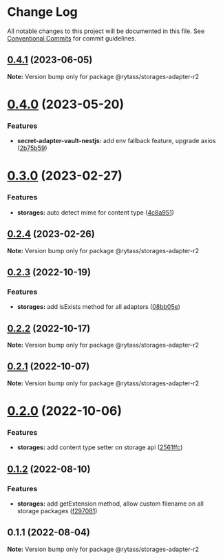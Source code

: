 # Change Log

All notable changes to this project will be documented in this file.
See [Conventional Commits](https://conventionalcommits.org) for commit guidelines.

## [0.4.1](https://github.com/Rytass/Utils/compare/@rytass/storages-adapter-r2@0.4.0...@rytass/storages-adapter-r2@0.4.1) (2023-06-05)

**Note:** Version bump only for package @rytass/storages-adapter-r2





# [0.4.0](https://github.com/Rytass/Utils/compare/@rytass/storages-adapter-r2@0.3.0...@rytass/storages-adapter-r2@0.4.0) (2023-05-20)


### Features

* **secret-adapter-vault-nestjs:** add env fallback feature, upgrade axios ([2b75b59](https://github.com/Rytass/Utils/commit/2b75b59926ad024a8c549bfdecaf49835df5a6f5))





# [0.3.0](https://github.com/Rytass/Utils/compare/@rytass/storages-adapter-r2@0.2.4...@rytass/storages-adapter-r2@0.3.0) (2023-02-27)


### Features

* **storages:** auto detect mime for content type ([4c8a951](https://github.com/Rytass/Utils/commit/4c8a9515a1852d8431a6e9e1345d79b3e652de0c))





## [0.2.4](https://github.com/Rytass/Utils/compare/@rytass/storages-adapter-r2@0.2.3...@rytass/storages-adapter-r2@0.2.4) (2023-02-26)

**Note:** Version bump only for package @rytass/storages-adapter-r2





## [0.2.3](https://github.com/Rytass/Utils/compare/@rytass/storages-adapter-r2@0.2.2...@rytass/storages-adapter-r2@0.2.3) (2022-10-19)


### Features

* **storages:** add isExists method for all adapters ([08bb05e](https://github.com/Rytass/Utils/commit/08bb05e669004dcc3a4f3e219a0c363ce9e9ef1a))





## [0.2.2](https://github.com/Rytass/Utils/compare/@rytass/storages-adapter-r2@0.2.1...@rytass/storages-adapter-r2@0.2.2) (2022-10-17)

**Note:** Version bump only for package @rytass/storages-adapter-r2





## [0.2.1](https://github.com/Rytass/Utils/compare/@rytass/storages-adapter-r2@0.2.0...@rytass/storages-adapter-r2@0.2.1) (2022-10-07)

**Note:** Version bump only for package @rytass/storages-adapter-r2





# [0.2.0](https://github.com/Rytass/Utils/compare/@rytass/storages-adapter-r2@0.1.2...@rytass/storages-adapter-r2@0.2.0) (2022-10-06)


### Features

* **storages:** add content type setter on storage api ([2561ffc](https://github.com/Rytass/Utils/commit/2561ffc5a4b66f208190ef2230c46276f9945df8))





## [0.1.2](https://github.com/Rytass/Utils/compare/@rytass/storages-adapter-r2@0.1.1...@rytass/storages-adapter-r2@0.1.2) (2022-08-10)


### Features

* **storages:** add getExtension method, allow custom filename on all storage packages ([f297081](https://github.com/Rytass/Utils/commit/f297081a069f697294cc70d0957f62c2f7b05d79))





## 0.1.1 (2022-08-04)

**Note:** Version bump only for package @rytass/storages-adapter-r2
